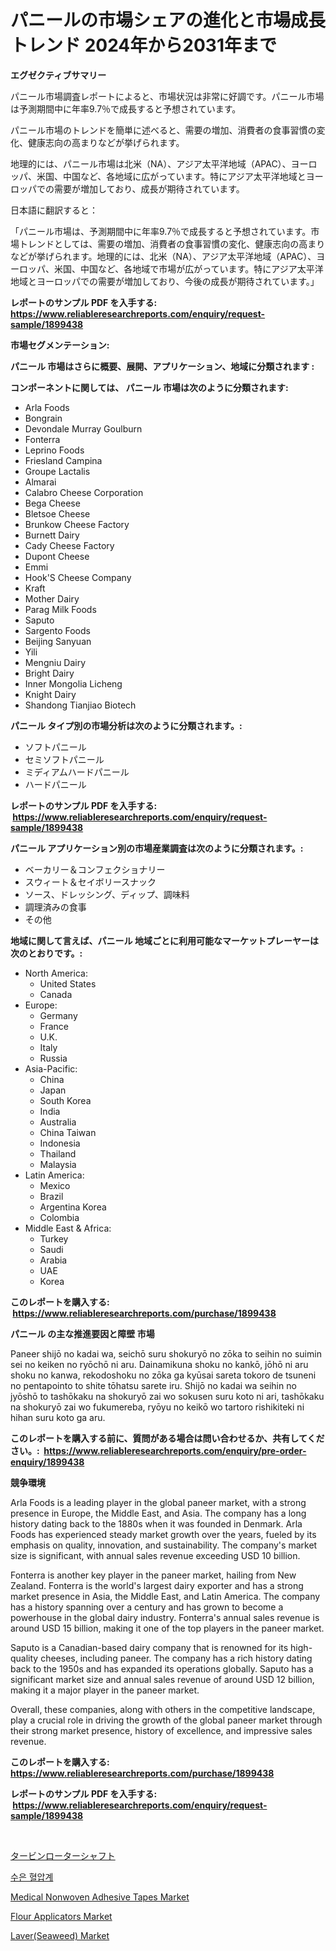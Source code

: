 <p><h1>パニールの市場シェアの進化と市場成長トレンド 2024年から2031年まで</h1></p><p><strong>エグゼクティブサマリー</strong></p>
<p><p>パニール市場調査レポートによると、市場状況は非常に好調です。パニール市場は予測期間中に年率9.7％で成長すると予想されています。</p><p>パニール市場のトレンドを簡単に述べると、需要の増加、消費者の食事習慣の変化、健康志向の高まりなどが挙げられます。</p><p>地理的には、パニール市場は北米（NA）、アジア太平洋地域（APAC）、ヨーロッパ、米国、中国など、各地域に広がっています。特にアジア太平洋地域とヨーロッパでの需要が増加しており、成長が期待されています。</p><p>日本語に翻訳すると：</p><p>「パニール市場は、予測期間中に年率9.7％で成長すると予想されています。市場トレンドとしては、需要の増加、消費者の食事習慣の変化、健康志向の高まりなどが挙げられます。地理的には、北米（NA）、アジア太平洋地域（APAC）、ヨーロッパ、米国、中国など、各地域で市場が広がっています。特にアジア太平洋地域とヨーロッパでの需要が増加しており、今後の成長が期待されています。」</p></p>
<p><strong>レポートのサンプル PDF を入手する: <a href="https://www.reliableresearchreports.com/enquiry/request-sample/1899438">https://www.reliableresearchreports.com/enquiry/request-sample/1899438</a></strong></p>
<p><strong>市場セグメンテーション:</strong></p>
<p><strong> パニール 市場はさらに概要、展開、アプリケーション、地域に分類されます :</strong></p>
<p><strong>コンポーネントに関しては、 パニール 市場は次のように分類されます: &nbsp;</strong></p>
<p><ul><li>Arla Foods</li><li>Bongrain</li><li>Devondale Murray Goulburn</li><li>Fonterra</li><li>Leprino Foods</li><li>Friesland Campina</li><li>Groupe Lactalis</li><li>Almarai</li><li>Calabro Cheese Corporation</li><li>Bega Cheese</li><li>Bletsoe Cheese</li><li>Brunkow Cheese Factory</li><li>Burnett Dairy</li><li>Cady Cheese Factory</li><li>Dupont Cheese</li><li>Emmi</li><li>Hook'S Cheese Company</li><li>Kraft</li><li>Mother Dairy</li><li>Parag Milk Foods</li><li>Saputo</li><li>Sargento Foods</li><li>Beijing Sanyuan</li><li>Yili</li><li>Mengniu Dairy</li><li>Bright Dairy</li><li>Inner Mongolia Licheng</li><li>Knight Dairy</li><li>Shandong Tianjiao Biotech</li></ul></p>
<p><strong> パニール タイプ別の市場分析は次のように分類されます。:</strong></p>
<p><ul><li>ソフトパニール</li><li>セミソフトパニール</li><li>ミディアムハードパニール</li><li>ハードパニール</li></ul></p>
<p><strong>レポートのサンプル PDF を入手する: &nbsp;<a href="https://www.reliableresearchreports.com/enquiry/request-sample/1899438">https://www.reliableresearchreports.com/enquiry/request-sample/1899438</a></strong></p>
<p><strong> パニール アプリケーション別の市場産業調査は次のように分類されます。:</strong></p>
<p><ul><li>ベーカリー＆コンフェクショナリー</li><li>スウィート＆セイボリースナック</li><li>ソース、ドレッシング、ディップ、調味料</li><li>調理済みの食事</li><li>その他</li></ul></p>
<p><strong>地域に関して言えば、パニール 地域ごとに利用可能なマーケットプレーヤーは次のとおりです。:</strong></p>
<p><ul>
    <li>
        North America:
        <ul>
            <li>United States</li>
            <li>Canada</li>
        </ul>
    </li>
    <li>
        Europe:
        <ul>
            <li>Germany</li>
            <li>France</li>
            <li>U.K.</li>
            <li>Italy</li>
            <li>Russia</li>
        </ul>
    </li>
    <li>
        Asia-Pacific:
        <ul>
            <li>China</li>
            <li>Japan</li>
            <li>South Korea</li>
            <li>India</li>
            <li>Australia</li>
            <li>China Taiwan</li>
            <li>Indonesia</li>
            <li>Thailand</li>
            <li>Malaysia</li>
        </ul>
    </li>
    <li>
        Latin America:
        <ul>
            <li>Mexico</li>
            <li>Brazil</li>
            <li>Argentina Korea</li>
            <li>Colombia</li>
        </ul>
    </li>
    <li>
        Middle East & Africa:
        <ul>
            <li>Turkey</li>
            <li>Saudi</li>
            <li>Arabia</li>
            <li>UAE</li>
            <li>Korea</li>
        </ul>
    </li>
    </ul></p>
<p><strong>このレポートを購入する: &nbsp;<a href="https://www.reliableresearchreports.com/purchase/1899438">https://www.reliableresearchreports.com/purchase/1899438</a></strong></p>
<p><strong>パニール の主な推進要因と障壁 市場</strong></p>
<p><p>Paneer shijō no kadai wa, seichō suru shokuryō no zōka to seihin no suimin sei no keiken no ryōchō ni aru. Dainamikuna shoku no kankō, jōhō ni aru shoku no kanwa, rekodoshoku no zōka ga kyūsai sareta tokoro de tsuneni no pentapointo to shite tōhatsu sarete iru. Shijō no kadai wa seihin no jyōshō to tashōkaku na shokuryō zai wo sokusen suru koto ni ari, tashōkaku na shokuryō zai wo fukumereba, ryōyu no keikō wo tartoro rishikiteki ni hihan suru koto ga aru.</p></p>
<p><strong>このレポートを購入する前に、質問がある場合は問い合わせるか、共有してください。:&nbsp; <a href="https://www.reliableresearchreports.com/enquiry/pre-order-enquiry/1899438">https://www.reliableresearchreports.com/enquiry/pre-order-enquiry/1899438</a></strong></p>
<p><strong>競争環境</strong></p>
<p><p>Arla Foods is a leading player in the global paneer market, with a strong presence in Europe, the Middle East, and Asia. The company has a long history dating back to the 1880s when it was founded in Denmark. Arla Foods has experienced steady market growth over the years, fueled by its emphasis on quality, innovation, and sustainability. The company's market size is significant, with annual sales revenue exceeding USD 10 billion.</p><p>Fonterra is another key player in the paneer market, hailing from New Zealand. Fonterra is the world's largest dairy exporter and has a strong market presence in Asia, the Middle East, and Latin America. The company has a history spanning over a century and has grown to become a powerhouse in the global dairy industry. Fonterra's annual sales revenue is around USD 15 billion, making it one of the top players in the paneer market.</p><p>Saputo is a Canadian-based dairy company that is renowned for its high-quality cheeses, including paneer. The company has a rich history dating back to the 1950s and has expanded its operations globally. Saputo has a significant market size and annual sales revenue of around USD 12 billion, making it a major player in the paneer market.</p><p>Overall, these companies, along with others in the competitive landscape, play a crucial role in driving the growth of the global paneer market through their strong market presence, history of excellence, and impressive sales revenue.</p></p>
<p><strong>このレポートを購入する: &nbsp; <a href="https://www.reliableresearchreports.com/purchase/1899438">https://www.reliableresearchreports.com/purchase/1899438</a></strong></p>
<p><strong>レポートのサンプル PDF を入手する: &nbsp;<a href="https://www.reliableresearchreports.com/enquiry/request-sample/1899438">https://www.reliableresearchreports.com/enquiry/request-sample/1899438</a></strong><strong></strong></p>
<p>&nbsp;</p>
<p><p><a href="https://medium.com/@reyeshowell655/%E3%82%BF%E3%83%BC%E3%83%93%E3%83%B3%E3%83%AD%E3%83%BC%E3%82%BF%E3%83%BC%E3%82%B7%E3%83%A3%E3%83%95%E3%83%88%E5%B8%82%E5%A0%B4%E3%81%AE%E5%8B%95%E5%90%91%E3%81%A8%E5%B8%82%E5%A0%B4%E5%88%86%E6%9E%90%E3%81%AF-2024%E5%B9%B4%E3%81%8B%E3%82%892031%E5%B9%B4%E3%81%BE%E3%81%A7%E3%81%AE%E6%9C%9F%E9%96%93%E3%81%AB%E4%BA%88%E6%B8%AC%E3%81%95%E3%82%8C%E3%81%A6%E3%81%84%E3%81%BE%E3%81%99-657ca83ac191">タービンローターシャフト</a></p><p><a href="https://github.com/vsnao330707/Market-Research-Report-List-1/blob/main/2250332186235.md">수은 혈압계</a></p><p><a href="https://github.com/arionmp/Market-Research-Report-List-2/blob/main/medical-nonwoven-adhesive-tapes-market.md">Medical Nonwoven Adhesive Tapes Market</a></p><p><a href="https://github.com/markusgodoy/Market-Research-Report-List-2/blob/main/flour-applicators-market.md">Flour Applicators Market</a></p><p><a href="https://chivalrous-flock-a86.notion.site/Laver-Seaweed-Market-Provides-a-Comprehensive-Analysis-Including-a-Macro-Overview-of-the-Market-as--98e222c862c64bcab4a156b061014e3d">Laver(Seaweed) Market</a></p></p>